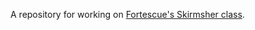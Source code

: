A repository for working on [Fortescue's Skirmsher class][skirmisher-doc].

[skirmisher-doc]: https://docs.google.com/document/d/1hkktZIOSRK1AEtHncjsyFGZTgluZ9Pyw7oacYlmdESQ/
